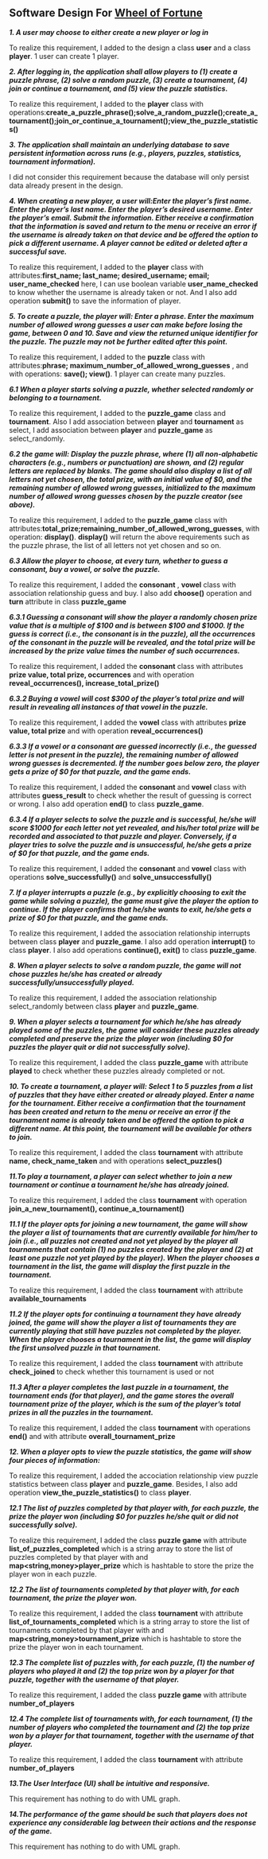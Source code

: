 ##  Software Design For [Wheel of Fortune](https://en.wikipedia.org/wiki/Wheel_of_Fortune_(U.S._game_show))  

***1. A user may choose to either create a new player or log in***   

To realize this requirement, I added to the design a class **user** and a class **player**. 1 user can create 1 player.  

***2. After logging in, the application shall allow players to (1) create a puzzle phrase, (2) solve a random puzzle, (3) create a tournament, (4) join or continue a tournament, and (5) view the puzzle statistics.***  

To realize this requirement, I added to the **player** class with operations:**create_a_puzzle_phrase();solve_a_random_puzzle();create_a_tournament();join_or_continue_a_tournament();view_the_puzzle_statistics()**    

***3. The application shall maintain an underlying database to save persistent information across runs (e.g., players, puzzles, statistics, tournament information).***  

I did not consider this requirement because the database will only persist data already present in the design.  

***4. When creating a new player, a user will:Enter the player’s first name. Enter the player’s last name. Enter the player’s desired username. Enter the player’s email. Submit the information. Either receive a confirmation that the information is saved and return to the menu or receive an error if the username is already taken on that device and be offered the option to pick a different username. A player cannot be edited or deleted after a successful save.***  

To realize this requirement, I added to the **player** class with attributes:**first_name; last_name; desired_username; email; user_name_checked** here, I can use boolean variable **user_name_checked** to know whether the username is already taken or not. And I also add operation **submit()** to save the information of player.  

***5. To create a puzzle, the player will: Enter a phrase. Enter the maximum number of allowed wrong guesses a user can make before losing the game, between 0 and 10. Save and view the returned unique identifier for the puzzle. The puzzle may not be further edited after this point.***  

To realize this requirement, I added to the **puzzle** class with attributes:**phrase; maximum_number_of_allowed_wrong_guesses** , and with operations: **save(); view()**. 1 player can create many puzzles.  

***6.1 When a player starts solving a puzzle, whether selected randomly or belonging to a tournament.***  

To realize this requirement, I added to the **puzzle_game** class and **tournament**. Also I add association between **player** and **tournament** as select, I add association between **player** and **puzzle_game** as select_randomly.  

***6.2 the game will: Display the puzzle phrase, where (1) all non-alphabetic characters (e.g., numbers or punctuation) are shown, and (2) regular letters are replaced by blanks. The game should also display a list of all letters not yet chosen, the total prize, with an initial value of $0, and the remaining number of allowed wrong guesses, initialized to the maximum number of allowed wrong guesses chosen by the puzzle creator (see above).***  

To realize this requirement, I added to the **puzzle_game** class with attributes:**total_prize;remaining_number_of_allowed_wrong_guesses**, with operation: **display()**. **display()** will return the above requirements such as the puzzle phrase, the list of all letters not yet chosen and so on.  

***6.3 Allow the player to choose, at every turn, whether to guess a consonant, buy a vowel, or solve the puzzle.***  

To realize this requirement, I added the **consonant** , **vowel**  class with association relationship guess and buy. I also add **choose()** operation and **turn** attribute in class **puzzle_game**  

***6.3.1  Guessing a consonant will show the player a randomly chosen prize value that is a multiple of $100 and is between $100 and $1000. If the guess is correct (i.e., the consonant is in the puzzle), all the occurrences of the consonant in the puzzle will be revealed, and the total prize will be increased by the prize value times the number of such occurrences.***  

To realize this requirement, I added the **consonant** class with attributes **prize value, total prize, occurrences** and with operation **reveal_occurrences(), increase_total_prize()**  

***6.3.2 Buying a vowel will cost $300 of the player’s total prize and will result in revealing all instances of that vowel in the puzzle.***  

To realize this requirement, I added the **vowel** class with attributes **prize value, total prize** and with operation **reveal_occurrences()**  

***6.3.3 If a vowel or a consonant are guessed incorrectly (i.e., the guessed letter is not present in the puzzle), the remaining number of allowed wrong guesses is decremented. If the number goes below zero, the player gets a prize of $0 for that puzzle, and the game ends.***  

To realize this requirement, I added the **consonant** and **vowel** class with attributes **guess_result** to check whether the result of guessing is correct or wrong. I also add operation **end()** to class **puzzle_game**.  

***6.3.4 If a player selects to solve the puzzle and is successful, he/she will score $1000 for each letter not yet revealed, and his/her total prize will be recorded and associated to that puzzle and player. Conversely, if a player tries to solve the puzzle and is unsuccessful, he/she gets a prize of $0 for that puzzle, and the game ends.***  

To realize this requirement, I added the **consonant** and **vowel** class with operations **solve_successfully()** and **solve_unsuccessfully()** 

***7. If a player interrupts a puzzle (e.g., by explicitly choosing to exit the game while solving a puzzle), the game must give the player the option to continue. If the player confirms that he/she wants to exit, he/she gets a prize of $0 for that puzzle, and the game ends.***  

To realize this requirement, I added the association relationship interrupts between class **player** and **puzzle_game**. I also add operation **interrupt()** to class **player**. I also add operations **continue(), exit()** to class **puzzle_game**.     

***8. When a player selects to solve a random puzzle, the game will not chose puzzles he/she has created or already successfully/unsuccessfully played.***  

To realize this requirement, I added the association relationship select_randomly between class **player** and **puzzle_game**.  

***9. When a player selects a tournament for which he/she has already played some of the puzzles, the game will consider these puzzles already completed and preserve the prize the player won (including $0 for puzzles the player quit or did not successfully solve).***  

To realize this requirement, I added the class **puzzle_game** with attribute **played** to check whether these puzzles already completed or not.  


***10. To create a tournament, a player will: Select 1 to 5 puzzles from a list of puzzles that they have either created or already played. Enter a name for the tournament. Either receive a confirmation that the tournament has been created and return to the menu or receive an error if the tournament name is already taken and be offered the option to pick a different name. At this point, the tournament will be available for others to join.***  

To realize this requirement, I added the class **tournament** with attribute **name, check_name_taken** and with operations **select_puzzles()**  

***11.To play a tournament, a player can select whether to join a new tournament or continue a tournament he/she has already joined.***  

To realize this requirement, I added the class **tournament** with operation **join_a_new_tournament(), continue_a_tournament()**  

***11.1 If the player opts for joining a new tournament, the game will show the player a list of tournaments that are currently available for him/her to join (i.e., all puzzles not created and not yet played by the player all tournaments that contain (1) no puzzles created by the player and (2) at least one puzzle not yet played by the player). When the player chooses a tournament in the list, the game will display the first puzzle in the tournament.***  

To realize this requirement, I added the class **tournament** with attribute **available_tournaments**  

***11.2 If the player opts for continuing a tournament they have already joined, the game will show the player a list of tournaments they are currently playing that still have puzzles not completed by the player. When the player chooses a tournament in the list, the game will display the first unsolved puzzle in that tournament.***  

To realize this requirement, I added the class **tournament** with attribute **check_joined** to check whether this tournament is used or not  

***11.3 After a player completes the last puzzle in a tournament, the tournament ends (for that player), and the game stores the overall tournament prize of the player, which is the sum of the player’s total prizes in all the puzzles in the tournament.***  


To realize this requirement, I added the class **tournament** with operations **end()** and with attribute **overall_tournament_prize**  

***12. When a player opts to view the puzzle statistics, the game will show four pieces of information:***  

To realize this requirement, I added the accociation relationship view puzzle statistics between class **player** and **puzzle_game**. Besides, I also add operation **view_the_puzzle_statistics()** to class **player**.  

***12.1 The list of puzzles completed by that player with, for each puzzle, the prize the player won (including $0 for puzzles he/she quit or did not successfully solve).***  

To realize this requirement, I added the class **puzzle game** with attribute **list_of_puzzles_completed** which is a string array to store the list of puzzles completed by that player with and **map<string,money>player_prize** which is hashtable to store the prize the player won in each puzzle.  

***12.2 The list of tournaments completed by that player with, for each tournament, the prize the player won.***  


To realize this requirement, I added the class **tournament** with attribute **list_of_tournaments_completed** which is a string array to store the list of tournaments completed by that player with and **map<string,money>tournament_prize** which is hashtable to store the prize the player won in each tournament.  

***12.3 The complete list of puzzles with, for each puzzle, (1) the number of players who played it and (2) the top prize won by a player for that puzzle, together with the username of that player.***  


To realize this requirement, I added the class **puzzle game** with attribute **number_of_players**  

***12.4 The complete list of tournaments with, for each tournament, (1) the number of players who completed the tournament and (2) the top prize won by a player for that tournament, together with the username of that player.***  


To realize this requirement, I added the class **tournament** with attribute **number_of_players**  

***13.The User Interface (UI) shall be intuitive and responsive.***  

This requirement has nothing to do with UML graph.

***14.The performance of the game should be such that players does not experience any considerable lag between their actions and the response of the game.***  

This requirement has nothing to do with UML graph.

















  
















